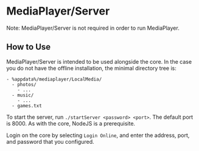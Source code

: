 # MediaPlayer/Server

Note: MediaPlayer/Server is not required in order to run MediaPlayer.

## How to Use

MediaPlayer/Server is intended to be used alongside the core. In the case you do not have the offline installation, the minimal directory tree is:
```
- %appdata%/mediaplayer/LocalMedia/
  - photos/
    - ...
  - music/
    - ...
  - games.txt
```

To start the server, run `./startServer <password> <port>`. The default port is 8000. As with the core, NodeJS is a prerequisite.

Login on the core by selecting `Login Online`, and enter the address, port, and password that you configured.
